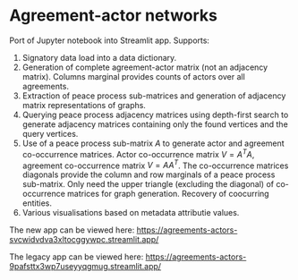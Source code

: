 # Agreement-actor networks

Port of Jupyter notebook into Streamlit app. Supports:

1. Signatory data load into a data dictionary.
2. Generation of complete agreement-actor matrix (not an adjacency matrix). Columns marginal provides counts of actors over all agreements.
3. Extraction of peace process sub-matrices and generation of adjacency matrix representations of graphs.
4. Querying peace process adjacency matrices using depth-first search to generate adjacency matrices containing only the found vertices and the query vertices.
5. Use of a peace process sub-matrix $A$ to generate actor and agreement co-occurrence matrices.
   Actor co-occurrence matrix $V=A^TA$, agreement co-occurrence matrix $V=AA^T$.
   The co-occurrence matrices diagonals provide the column and row marginals of a peace process sub-matrix.
   Only need the upper triangle (excluding the diagonal) of co-occurrence matrices for graph generation.
   Recovery of coocurring entities.
6. Various visualisations based on metadata attributie values.


The new app can be viewed here: https://agreements-actors-svcwidvdva3xltocggywpc.streamlit.app/

The legacy app can be viewed here: https://agreements-actors-9pafsttx3wp7useyyqgmug.streamlit.app/

